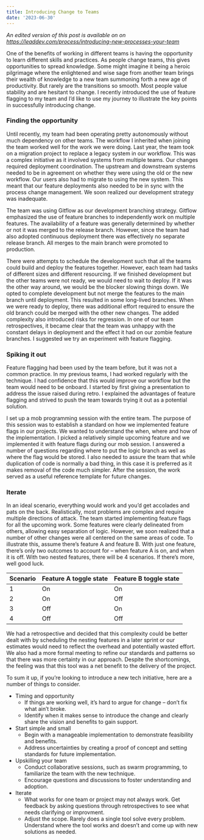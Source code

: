 ```yaml
---
title: Introducing Change to Teams
date: '2023-06-30'
---
```


*An edited version of this post is available on on https://leaddev.com/process/introducing-new-processes-your-team*

One of the benefits of working in different teams is having the opportunity to learn different skills and practices. As people change teams, this gives opportunities to spread knowledge. Some might imagine it being a heroic pilgrimage where the enlightened and wise sage from another team brings their wealth of knowledge to a new team summoning forth a new age of productivity. But rarely are the transitions so smooth. Most people value stability and are hesitant to change. I recently introduced the use of feature flagging to my team and I’d like to use my journey to illustrate the key points in successfully introducing change. 

### Finding the opportunity

Until recently, my team had been operating pretty autonomously without much dependency on other teams. The workflow I inherited when joining the team worked well for the work we were doing. Last year, the team took on a migration project to replace a legacy system in our workflow. This was a complex initiative as it involved systems from multiple teams. Our changes required deployment coordination. The upstream and downstream systems needed to be in agreement on whether they were using the old or the new workflow. Our users also had to migrate to using the new system. This meant that our feature deployments also needed to be in sync with the process change management. We soon realized our development strategy was inadequate. 

The team was using Gitflow as our development branching strategy. Gitflow emphasized the use of feature branches to independently work on multiple features. The availability of a feature was generally determined by whether or not it was merged to the release branch. However, since the team had also adopted continuous deployment there was effectively no separate release branch. All merges to the main branch were promoted to production. 

There were attempts to schedule the development such that all the teams could build and deploy the features together. However, each team had tasks of different sizes and different resourcing. If we finished development but the other teams were not ready, we would need to wait to deploy. If it was the other way around, we would be the blocker slowing things down. We opted to complete development but not merge the features to the main branch until deployment. This resulted in some long-lived branches. When we were ready to deploy, there was additional effort required to ensure the old branch could be merged with the other new changes. The added complexity also introduced risks for regression. In one of our team retrospectives, it became clear that the team was unhappy with the constant delays in deployment and the effect it had on our zombie feature branches. I suggested we try an experiment with feature flagging. 

### Spiking it out

Feature flagging had been used by the team before, but it was not a common practice. In my previous teams, I had worked regularly with the technique. I had confidence that this would improve our workflow but the team would need to be onboard. I started by first giving a presentation to address the issue raised during retro. I explained the advantages of feature flagging and strived to push the team towards trying it out as a potential solution.

I set up a mob programming session with the entire team. The purpose of this session was to establish a standard on how we implemented feature flags in our projects. We wanted to understand the when, where and how of the implementation. I picked a relatively simple upcoming feature and we implemented it with feature flags during our mob session. I answered a number of questions regarding where to put the logic branch as well as where the flag would be stored. I also needed to assure the team that while duplication of code is normally a bad thing, in this case it is preferred as it makes removal of the code much simpler. After the session, the work served as a useful reference template for future changes. 

### Iterate

In an ideal scenario, everything would work and you’d get accolades and pats on the back. Realistically, most problems are complex and require multiple directions of attack. The team started implementing feature flags for all the upcoming work. Some features were clearly delineated from others, allowing easy separation of logic. However, we soon realized that a number of other changes were all centered on the same areas of code. To illustrate this, assume there’s feature A and feature B. With just one feature, there’s only two outcomes to account for – when feature A is on, and when it is off. With two nested features, there will be 4 scenarios. If there’s more, well good luck.


| Scenario | Feature A toggle state | Feature B toggle state |
| -------- | ---------------------- | ---------------------- |
| 1        | On                     | On                     |
| 2        | On                     | Off                    |
| 3        | Off                    | On                     |
| 4        | Off                    | Off                    |

We had a retrospective and decided that this complexity could be better dealt with by scheduling the nesting features in a later sprint or our estimates would need to reflect the overhead and potentially wasted effort. We also had a more formal meeting to refine our standards and patterns so that there was more certainty in our approach. Despite the shortcomings, the feeling was that this tool was a net benefit to the delivery of the project. 


To sum it up, if you’re looking to introduce a new tech initiative, here are a number of things to consider. 

* Timing and opportunity
  * If things are working well, it’s hard to argue for change – don’t fix what ain’t broke. 
  * Identify when it makes sense to introduce the change and clearly share the vision and benefits to gain support. 
* Start simple and small
  * Begin with a manageable implementation to demonstrate feasibility and benefits.
  * Address uncertainties by creating a proof of concept and setting standards for future implementation.
* Upskilling your team
  * Conduct collaborative sessions, such as swarm programming, to familiarize the team with the new technique.
  * Encourage questions and discussions to foster understanding and adoption.
* Iterate
  * What works for one team or project may not always work. Get feedback by asking questions through retrospectives to see what needs clarifying or improvment. 
  * Adjust the scope. Rarely does a single tool solve every problem. Understand where the tool works and doesn’t and come up with new solutions as needed. 



